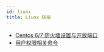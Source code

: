 ```yaml
---
id: liunx
title: Liunx 链接
---
```


- [Centos 6/7 防火墙设置与开放端口](https://www.jianshu.com/p/144023ced33c)
- [用户权限相关命令](https://blog.csdn.net/QZP51ZX/article/details/108047995)
